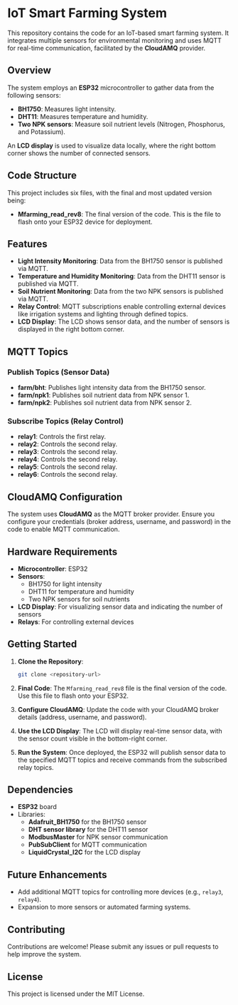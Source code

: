# IoT Smart Farming System

This repository contains the code for an IoT-based smart farming system. It integrates multiple sensors for environmental monitoring and uses MQTT for real-time communication, facilitated by the **CloudAMQ** provider.

## Overview

The system employs an **ESP32** microcontroller to gather data from the following sensors:
- **BH1750**: Measures light intensity.
- **DHT11**: Measures temperature and humidity.
- **Two NPK sensors**: Measure soil nutrient levels (Nitrogen, Phosphorus, and Potassium).

An **LCD display** is used to visualize data locally, where the right bottom corner shows the number of connected sensors.

## Code Structure

This project includes six files, with the final and most updated version being:
- **Mfarming_read_rev8**: The final version of the code. This is the file to flash onto your ESP32 device for deployment.

## Features

- **Light Intensity Monitoring**: Data from the BH1750 sensor is published via MQTT.
- **Temperature and Humidity Monitoring**: Data from the DHT11 sensor is published via MQTT.
- **Soil Nutrient Monitoring**: Data from the two NPK sensors is published via MQTT.
- **Relay Control**: MQTT subscriptions enable controlling external devices like irrigation systems and lighting through defined topics.
- **LCD Display**: The LCD shows sensor data, and the number of sensors is displayed in the right bottom corner.

## MQTT Topics

### Publish Topics (Sensor Data)
- **farm/bht**: Publishes light intensity data from the BH1750 sensor.
- **farm/npk1**: Publishes soil nutrient data from NPK sensor 1.
- **farm/npk2**: Publishes soil nutrient data from NPK sensor 2.

### Subscribe Topics (Relay Control)
- **relay1**: Controls the first relay.
- **relay2**: Controls the second relay.
- **relay3**: Controls the second relay.
- **relay4**: Controls the second relay.
- **relay5**: Controls the second relay.
- **relay6**: Controls the second relay.

## CloudAMQ Configuration

The system uses **CloudAMQ** as the MQTT broker provider. Ensure you configure your credentials (broker address, username, and password) in the code to enable MQTT communication.

## Hardware Requirements
- **Microcontroller**: ESP32
- **Sensors**:
  - BH1750 for light intensity
  - DHT11 for temperature and humidity
  - Two NPK sensors for soil nutrients
- **LCD Display**: For visualizing sensor data and indicating the number of sensors
- **Relays**: For controlling external devices

## Getting Started

1. **Clone the Repository**:
   ```bash
   git clone <repository-url>
   ```

2. **Final Code**:
   The `Mfarming_read_rev8` file is the final version of the code. Use this file to flash onto your ESP32.

3. **Configure CloudAMQ**:
   Update the code with your CloudAMQ broker details (address, username, and password).

4. **Use the LCD Display**:
   The LCD will display real-time sensor data, with the sensor count visible in the bottom-right corner.

5. **Run the System**:
   Once deployed, the ESP32 will publish sensor data to the specified MQTT topics and receive commands from the subscribed relay topics.

## Dependencies

- **ESP32** board
- Libraries:
  - **Adafruit_BH1750** for the BH1750 sensor
  - **DHT sensor library** for the DHT11 sensor
  - **ModbusMaster** for NPK sensor communication
  - **PubSubClient** for MQTT communication
  - **LiquidCrystal_I2C** for the LCD display

## Future Enhancements

- Add additional MQTT topics for controlling more devices (e.g., `relay3`, `relay4`).
- Expansion to more sensors or automated farming systems.

## Contributing

Contributions are welcome! Please submit any issues or pull requests to help improve the system.

## License

This project is licensed under the MIT License.